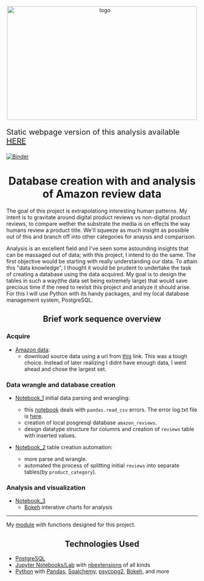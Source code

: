 <p align="center">
    <img src="https://pmcvariety.files.wordpress.com/2018/01/amazon-logo.jpg?w=1000&h=562&crop=1" alt="logo" width="500" height="300"/>
</p>

<p style="text-align:left; font-size:20px;">Static webpage version of this analysis available <a href="https://ukrainian-serge.github.io/CAPSTONE.io/">HERE</a></p>
  
[![Binder](https://mybinder.org/badge_logo.svg)](https://mybinder.org/v2/gh/ukrainian-serge/amazon_product_reviews/master)



<h1  align="center">Database creation with and analysis of Amazon review data</h1>

The goal of this project is extrapolationg interesting human patterns. My intent is to gravitate around digital product reviews vs non-digital product reviews, to compare wether the substrate the media is on effects the way humans review a product title. We'll squeeze as much insight as possible out of this and branch off into other categories for anaysis and comparison.

Analysis is an excellent field and I've seen some astounding insights that can be massaged out of data; with this project, I intend to do the same. The first objective would be starting with really understanding our data. To attain this "data knowledge", I thought it would be prudent to undertake the task of creating a database using the data acquired. My goal is to design the tables in such a way(the data set being extremely large) that would save precious time if the need to revisit this project and analyze it should arise. For this I will use  Python with its handy packages, and my local database management system, PostgreSQL. 


<h2 align="center">Brief work sequence overview</h2>

<h3 align="left">Acquire</h3>

 - [Amazon data](https://s3.amazonaws.com/amazon-reviews-pds/readme.html):
    - download source data using a url from [this](https://s3.amazonaws.com/amazon-reviews-pds/tsv/index.txt) link.
        This was a tough choice. Instead of later realizing I didnt have enough data, I went ahead and chose the largest set. 
    
<h3 align="left">Data wrangle and database creation</h3>

 - [Notebook_1](https://github.com/ukrainian-serge/amazon_product_reviews/blob/master/notebooks_queries/NOTEBOOK_1.0.ipynb) initial data parsing and wrangling:
      - this [notebook](https://github.com/ukrainian-serge/amazon_product_reviews/blob/master/notebooks_queries/NOTEBOOK_1.1_LOG_explore.ipynb) deals with `pandas.read_csv` errors. The error log.txt file is [here](https://github.com/ukrainian-serge/amazon_product_reviews/blob/master/notebooks_queries/Skipping_line_2019.Dec.30%2011.53PM_LOG.txt). 
      - creation of local posgresql database `amazon_reviews`.
      - design datatype structure for columns and creation of `reviews` table with inserted values.
    
 - [Notebook_2](https://github.com/ukrainian-serge/amazon_product_reviews/blob/master/notebooks_queries/NOTEBOOK_2.0.ipynb) table creation automation:
      - more parse and wrangle.
      - automated the process of splitting initial `reviews` into separate tables(by `product_category`).

<h3 align="left">Analysis and visualization</h3>

 - [Notebook_3]()
    - [Bokeh](https://docs.bokeh.org/en/latest/docs/gallery.html) interative charts for analysis
    
---

My [module](https://github.com/ukrainian-serge/amazon_product_reviews/blob/master/notebooks_queries/amazon_reviews_module.py) with functions designed for this project.

<h2 align="center">Technologies Used</h2>

 - [PostgreSQL](https://www.postgresql.org/download/)  
 - [Jupyter Notebooks/Lab](https://jupyterlab.readthedocs.io/en/stable/getting_started/installation.html) with [nbextensions](https://jupyter-contrib-nbextensions.readthedocs.io/en/latest/) of all kinds  
 - [Python](https://www.python.org/) with [Pandas](https://pandas.pydata.org/), [Sqalchemy](https://www.sqlalchemy.org/), [psycopg2](https://pypi.org/project/psycopg2/), [Bokeh](https://docs.bokeh.org/en/latest/docs/gallery.html), and more
